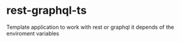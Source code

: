 # rest-graphql-ts
Template application to work with rest or graphql it depends of the enviroment variables
